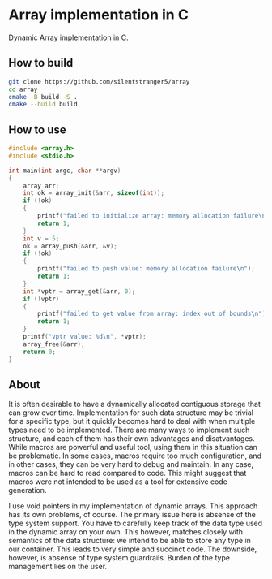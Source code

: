 # Array implementation in C

Dynamic Array implementation in C.

## How to build

```sh
git clone https://github.com/silentstranger5/array
cd array
cmake -B build -S .
cmake --build build
```

## How to use

```c
#include <array.h>
#include <stdio.h>

int main(int argc, char **argv)
{
    array arr;
    int ok = array_init(&arr, sizeof(int));
    if (!ok)
    {
        printf("failed to initialize array: memory allocation failure\n");
        return 1;
    }
    int v = 5;
    ok = array_push(&arr, &v);
    if (!ok)
    {
        printf("failed to push value: memory allocation failure\n");
        return 1;
    }
    int *vptr = array_get(&arr, 0);
    if (!vptr)
    {
        printf("failed to get value from array: index out of bounds\n");
        return 1;
    }
    printf("vptr value: %d\n", *vptr);
    array_free(&arr);
    return 0;
}
```

## About

It is often desirable to have a dynamically allocated contiguous storage that can grow over time.
Implementation for such data structure may be trivial for a specific type, but it quickly becomes 
hard to deal with when multiple types need to be implemented. 
There are many ways to implement such structure, and each of them has their own advantages and disatvantages. 
While macros are powerful and useful tool, using them in this situation can be problematic. 
In some cases, macros require too much configuration, and in other cases, they can be very hard to debug and maintain. 
In any case, macros can be hard to read compared to code. 
This might suggest that macros were not intended to be used as a tool for extensive code generation. 

I use void pointers in my implementation of dynamic arrays. 
This approach has its own problems, of course. 
The primary issue here is absense of the type system support. 
You have to carefully keep track of the data type used in the dynamic array on your own. 
This however, matches closely with semantics of the data structure: we intend to be able to store any type in our container. 
This leads to very simple and succinct code. 
The downside, however, is absense of type system guardrails. 
Burden of the type management lies on the user.
